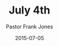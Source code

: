 ---
lunr: "true"
title: "July 4th"
author: "Pastor Frank Jones"
postDate: "07-05-2015"
date: 2015-07-05
category: "sermons"
slug: "2015/07/ffc_07052015"
icon: microphone
audioLink: "ffc_07052015"
tags: [freedom, july 4th]
mp3: "ffc_07052015/07052015.mp3"
ogg: "ffc_07052015/07052015.ogg"
linkurl: "https://archive.org/download/ffc_07052015/ffc_07052015_files.xml"
ipath: "https://archive.org/download/ffc_07052015/07052015.mp3"
layout: sermon.html
---